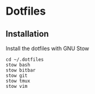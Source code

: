 # Dotfiles

## Installation
Install the dotfiles with GNU Stow
```
cd ~/.dotfiles
stow bash
stow bitbar
stow git
stow tmux
stow vim
```
